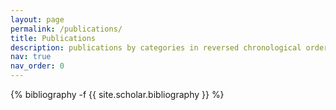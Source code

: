 ```yaml
---
layout: page
permalink: /publications/
title: Publications
description: publications by categories in reversed chronological order. generated by jekyll-scholar.
nav: true
nav_order: 0
---
```

<!-- _pages/publications.md -->
<div class="publications">

{% bibliography -f {{ site.scholar.bibliography }} %}

</div>
